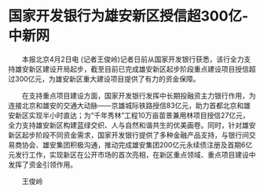 # 国家开发银行为雄安新区授信超300亿-中新网

　　本报北京4月2日电 (记者王俊岭)记者日前从国家开发银行获悉，该行全力支持雄安新区建设开局起步，截至目前已完成雄安新区起步阶段重点建设项目授信超过300亿元，为雄安新区重大建设项目提供了有力的资金保障。

　　在支持重点项目建设方面，国家开发银行发挥中长期投融资主力银行作用，为连接北京和雄安的交通大动脉——京雄城际铁路授信83亿元，助力首都北京和雄安新区实现半小时直达；为“千年秀林”工程10万亩苗景兼用林项目授信27亿元，全力支持雄安新区构建蓝绿交织、人与自然和谐共生的优美画卷。同时，针对雄安新区起步阶段不同资金需求，国家开发银行提供了多种金融产品支持，与银行间交易商协会、雄安集团积极沟通，推动完成雄安集团200亿元永续债注册及首期6亿元发行工作，实现新区在公开市场的首次亮相，在新区重点领域、重点项目建设中发挥了资金引领作用。

　　王俊岭
